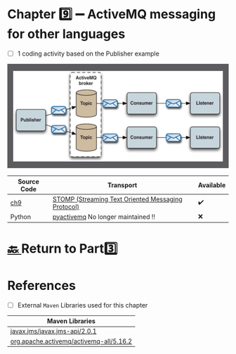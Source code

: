 # Chapter :nine:	:heavy_minus_sign: ActiveMQ messaging for other languages

- [ ] 1 coding activity  based on the Publisher example

<img src="../../images/stock-portfolio-example.png" width=528 height=237  /> </img>

| Source Code |  Transport | Available |
|-------------|--|----|
| [ch9](src/main/java/org/apache/activemq/book/ch9) |  [STOMP (Streaming Text Oriented Messaging Protocol)](https://activemq.apache.org/stomp) | :heavy_check_mark: |
| Python | [pyactivemq](https://code.google.com/archive/p/pyactivemq) No longer maintained :bangbang: | :x:  |

# [:back: ](..) Return to Part:three:

# References

- [ ] External `Maven` Libraries used for this chapter

| Maven Libraries                                                                                                       |
|-----------------------------------------------------------------------------------------------------------------------|
| [javax.jms/javax.jms-api/2.0.1](https://mvnrepository.com/artifact/javax.jms/javax.jms-api/2.0.1)                     |
| [org.apache.activemq/activemq-all/5.16.2](https://mvnrepository.com/artifact/org.apache.activemq/activemq-all/5.16.2) |
